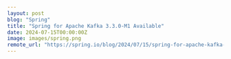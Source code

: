```yaml
---
layout: post
blog: "Spring"
title: "Spring for Apache Kafka 3.3.0-M1 Available"
date: 2024-07-15T00:00:00Z
image: images/spring.png
remote_url: "https://spring.io/blog/2024/07/15/spring-for-apache-kafka-3-3-0-m1-available"
---
```


